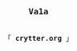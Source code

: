 <h3 align="center"><samp>Va1a</samp></h3>
<p align="center"><br>
  <samp>
    「 <b>crytter.org</b> 」<br>
  </samp>
</p>
<br>
